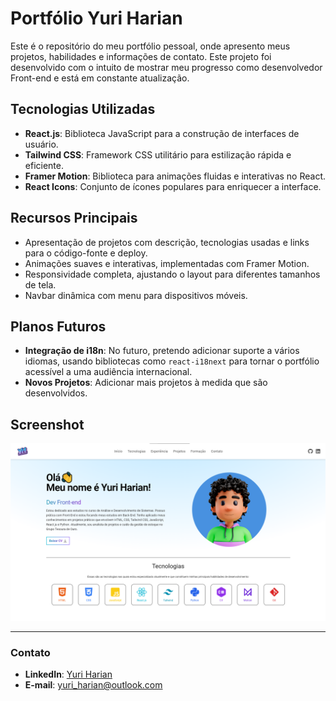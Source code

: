 # Portfólio Yuri Harian

Este é o repositório do meu portfólio pessoal, onde apresento meus projetos, habilidades e informações de contato. Este projeto foi desenvolvido com o intuito de mostrar meu progresso como desenvolvedor Front-end e está em constante atualização.

## Tecnologias Utilizadas

- **React.js**: Biblioteca JavaScript para a construção de interfaces de usuário.
- **Tailwind CSS**: Framework CSS utilitário para estilização rápida e eficiente.
- **Framer Motion**: Biblioteca para animações fluidas e interativas no React.
- **React Icons**: Conjunto de ícones populares para enriquecer a interface.

## Recursos Principais

- Apresentação de projetos com descrição, tecnologias usadas e links para o código-fonte e deploy.
- Animações suaves e interativas, implementadas com Framer Motion.
- Responsividade completa, ajustando o layout para diferentes tamanhos de tela.
- Navbar dinâmica com menu para dispositivos móveis.

## Planos Futuros

- **Integração de i18n**: No futuro, pretendo adicionar suporte a vários idiomas, usando bibliotecas como `react-i18next` para tornar o portfólio acessível a uma audiência internacional.
- **Novos Projetos**: Adicionar mais projetos à medida que são desenvolvidos.
  
## Screenshot

![Screenshot do Portfólio](./src/assets/projects/project-3.png)

---

### Contato

- **LinkedIn**: [Yuri Harian](https://linkedin.com/in/yuri-harian)
- **E-mail**: [yuri_harian@outlook.com](mailto:yuri_harian@outlook.com)
